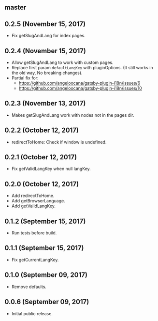 ## master

## 0.2.5 (November 15, 2017)

* Fix getSlugAndLang for index pages.

## 0.2.4 (November 15, 2017)

* Allow getSlugAndLang to work with custom pages.
* Replace first param `defaultLangKey` with pluginOptions. (It still works in the old way, No breaking changes).
* Partial fix for:
  - https://github.com/angeloocana/gatsby-plugin-i18n/issues/6
  - https://github.com/angeloocana/gatsby-plugin-i18n/issues/10

## 0.2.3 (November 13, 2017)

* Makes getSlugAndLang work with nodes not in the pages dir.

## 0.2.2 (October 12, 2017)

* redirectToHome: Check if window is undefined.

## 0.2.1 (October 12, 2017)

* Fix getValidLangKey when null langKey.

## 0.2.0 (October 12, 2017)

* Add redirectToHome.
* Add getBrowserLanguage.
* Add getValidLangKey.

## 0.1.2 (September 15, 2017)

* Run tests before build.

## 0.1.1 (September 15, 2017)

* Fix getCurrentLangKey.

## 0.1.0 (September 09, 2017)

* Remove defaults.

## 0.0.6 (September 09, 2017)

* Initial public release.
